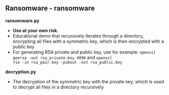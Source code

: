 ## Ransomware - ransomware
**ransomware.py**
- **Use at your own risk.**
- Educational demo that recursively iterates through a directory, encrypting all files with a symmetric key, which is then encrypted with a public key
- For generating RSA private and public key, use for example: <code>openssl genrsa -out rsa_private.key 4096</code> and <code>openssl rsa -in rsa_pair.key -pubout -out rsa_public.key</code>

**decryption.py**
- The decryption of the symmetric key with the private key, which is used to decrypt all files in a directory recursively
